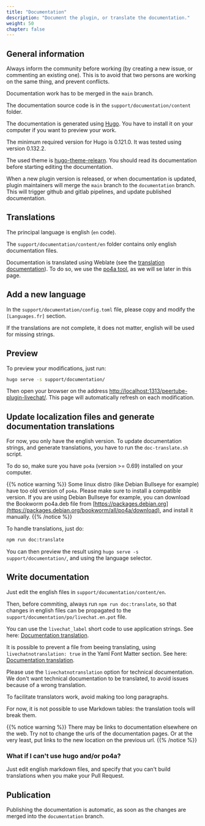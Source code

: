 ```yaml
---
title: "Documentation"
description: "Document the plugin, or translate the documentation."
weight: 50
chapter: false
---
```


## General information

Always inform the community before working (by creating a new issue, or commenting an existing one).
This is to avoid that two persons are working on the same thing, and prevent conflicts.

Documentation work has to be merged in the `main` branch.

The documentation source code is in the `support/documentation/content` folder.

The documentation is generated using [Hugo](https://gohugo.io/).
You have to install it on your computer if you want to preview your work.

The minimum required version for Hugo is 0.121.0.
It was tested using version 0.132.2.

The used theme is [hugo-theme-relearn](https://mcshelby.github.io/hugo-theme-relearn).
You should read its documentation before starting editing the documentation.

When a new plugin version is released, or when documentation is updated, plugin maintainers will merge the `main` branch to the `documentation` branch.
This will trigger github and gitlab pipelines, and update published documentation.

## Translations

The principal language is english (`en` code).

The `support/documentation/content/en` folder contains only english documentation files.

Documentation is translated using Weblate (see the [translation documentation](/peertube-plugin-livechat/contributing/translate/)).
To do so, we use the [po4a tool](https://po4a.org/), as we will se later in this page.

## Add a new language

In the `support/documentation/config.toml` file, please copy and modify the `[Languages.fr]` section.

If the translations are not complete, it does not matter, english will be used for missing strings.

## Preview

To preview your modifications, just run:

```bash
hugo serve -s support/documentation/
```

Then open your browser on the address [http://localhost:1313/peertube-plugin-livechat/](http://localhost:1313/peertube-plugin-livechat/).
This page will automatically refresh on each modification.

## Update localization files and generate documentation translations

For now, you only have the english version.
To update documentation strings, and generate translations, you have to run the `doc-translate.sh` script.

To do so, make sure you have `po4a` (version >= 0.69) installed on your computer.

{{% notice warning %}}
Some linux distro (like Debian Bullseye for example) have too old version of `po4a`.
Please make sure to install a compatible version.
If you are using Debian Bullseye for example, you can download the Bookworm po4a.deb file from [https://packages.debian.org](https://packages.debian.org/bookworm/all/po4a/download), and install it manually.
{{% /notice %}}

To handle translations, just do:

```bash
npm run doc:translate
```

You can then preview the result using `hugo serve -s support/documentation/`, and using the language selector.

## Write documentation

Just edit the english files in `support/documentation/content/en`.

Then, before commiting, always run `npm run doc:translate`, so that changes in english files can be propagated to the `support/documentation/po/livechat.en.pot` file.

You can use the `livechat_label` short code to use application strings.
See here: [Documentation translation](/peertube-plugin-livechat/contributing/translate/#documentation-translation).

It is possible to prevent a file from beeing translating, using `livechatnotranslation: true` in the Yaml Font Matter section.
See here: [Documentation translation](/peertube-plugin-livechat/contributing/translate/#documentation-translation).

Please use the `livechatnotranslation` option for technical documentation.
We don't want technical documentation to be translated, to avoid issues because of a wrong translation.

To facilitate translators work, avoid making too long paragraphs.

For now, it is not possible to use Markdown tables: the translation tools will break them.

{{% notice warning %}}
There may be links to documentation elsewhere on the web.
Try not to change the urls of the documentation pages.
Or at the very least, put links to the new location on the previous url.
{{% /notice %}}

### What if I can't use hugo and/or po4a?

Just edit english markdown files, and specify that you can't build translations when you make your Pull Request.

## Publication

Publishing the documentation is automatic, as soon as the changes are merged into the `documentation` branch.
